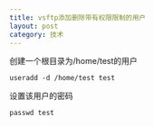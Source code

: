 ```yaml
---
title: vsftp添加删除带有权限限制的用户
layout: post
category: 技术
---
```


创建一个根目录为/home/test的用户

	useradd -d /home/test test

设置该用户的密码

	passwd test





